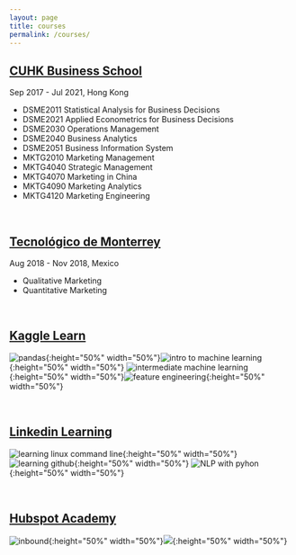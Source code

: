 ```yaml
---
layout: page
title: courses
permalink: /courses/
---
```

## [**CUHK Business School**](https://www.bschool.cuhk.edu.hk/)
Sep 2017 - Jul 2021, Hong Kong

- DSME2011 Statistical Analysis for Business Decisions
- DSME2021 Applied Econometrics for Business Decisions
- DSME2030 Operations Management
- DSME2040 Business Analytics
- DSME2051 Business Information System
- MKTG2010 Marketing Management
- MKTG4040 Strategic Management
- MKTG4070 Marketing in China
- MKTG4090 Marketing Analytics
- MKTG4120 Marketing Engineering

<br/>

## [**Tecnológico de Monterrey**](https://tec.mx/en)
Aug 2018 - Nov 2018, Mexico

- Qualitative Marketing
- Quantitative Marketing

<br/>

## [**Kaggle Learn**](https://www.kaggle.com/learn/overview)
![pandas](/assets/images/yunchipang-Pandas.png){:height="50%" width="50%"}![intro to machine learning](/assets/images/yunchipang-Intro-to-Machine-Learning.png){:height="50%" width="50%"}
![intermediate machine learning](/assets/images/yunchipang-Intermediate-Machine-Learning.png){:height="50%" width="50%"}![feature engineering](/assets/images/yunchipang-Feature-Engineering.png){:height="50%" width="50%"}

<br/>

## [**Linkedin Learning**](https://www.linkedin.com/learning)
![learning linux command line](/assets/images/Learning-Linux-Command-Line.png){:height="50%" width="50%"}![learning github](/assets/images/Learning-GitHub.png){:height="50%" width="50%"}
![NLP with pyhon](/assets/images/NLP-with-Python-for-Machine-Learning-Essential-Training.png){:height="50%" width="50%"}

<br/>

## [**Hubspot Academy**](https://academy.hubspot.com/)
![inbound](/assets/images/hubspot-academy-inbound.png){:height="50%" width="50%"}![](/assets/images/hubspot-academy-inbound-marketing.png){:height="50%" width="50%"}
